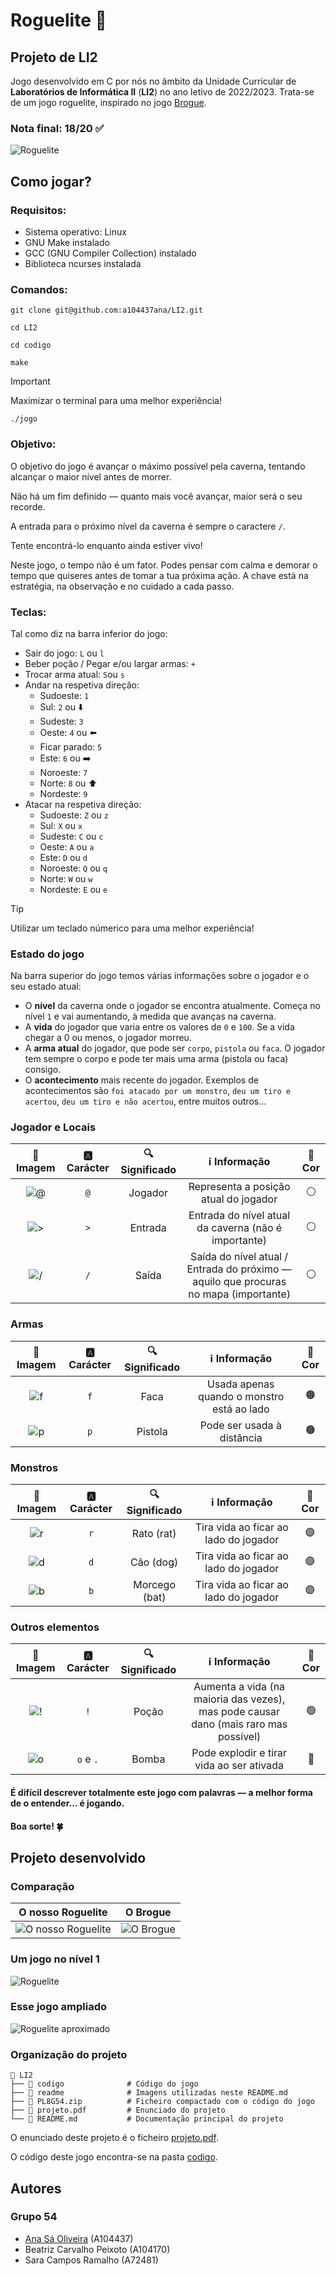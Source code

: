 # Roguelite 👾
## Projeto de LI2

Jogo desenvolvido em C por nós no âmbito da Unidade Curricular de **Laboratórios de Informática II** (**LI2**) no ano letivo de 2022/2023. Trata-se de um jogo roguelite, inspirado no jogo [Brogue](http://brogue.roguelikelike.com/).

### Nota final: 18/20 ✅

![Roguelite](readme/0.png)

## Como jogar?
### Requisitos:
- Sistema operativo: Linux
- GNU Make instalado
- GCC (GNU Compiler Collection) instalado
- Biblioteca ncurses instalada
### Comandos:
```
git clone git@github.com:a104437ana/LI2.git
```
```
cd LI2
```
```
cd codigo
```
```
make
```

> [!IMPORTANT]
> Maximizar o terminal para uma melhor experiência!


```
./jogo
```

### Objetivo:
O objetivo do jogo é avançar o máximo possível pela caverna, tentando alcançar o maior nível antes de morrer.

Não há um fim definido — quanto mais você avançar, maior será o seu recorde.

A entrada para o próximo nível da caverna é sempre o caractere `/`.

Tente encontrá-lo enquanto ainda estiver vivo!

Neste jogo, o tempo não é um fator. Podes pensar com calma e demorar o tempo que quiseres antes de tomar a tua próxima ação. A chave está na estratégia, na observação e no cuidado a cada passo.

### Teclas:
Tal como diz na barra inferior do jogo:
- Sair do jogo: `L` ou `l`
- Beber poção / Pegar e/ou largar armas: `+`
- Trocar arma atual: `S`ou `s`
- Andar na respetiva direção:
    - Sudoeste: `1`
    - Sul: `2` ou ⬇️
    - Sudeste: `3`
    - Oeste: `4` ou ⬅️
    - Ficar parado: `5`
    - Este: `6` ou ➡️
    - Noroeste: `7`
    - Norte: `8` ou ⬆️
    - Nordeste: `9`
- Atacar na respetiva direção:
    - Sudoeste: `Z` ou `z`
    - Sul: `X` ou `x`
    - Sudeste: `C` ou `c`
    - Oeste: `A` ou `a`
    - Este: `D` ou `d`
    - Noroeste: `Q` ou `q`
    - Norte: `W` ou `w`
    - Nordeste: `E` ou `e`

> [!TIP]
> Utilizar um teclado númerico para uma melhor experiência!

### Estado do jogo

Na barra superior do jogo temos várias informações sobre o jogador e o seu estado atual:
- O **nível** da caverna onde o jogador se encontra atualmente. Começa no nível `1` e vai aumentando, à medida que avanças na caverna.
- A **vida** do jogador que varia entre os valores de `0` e `100`. Se a vida chegar a 0 ou menos, o jogador morreu.
- A **arma atual** do jogador, que pode ser `corpo`, `pistola` ou `faca`. O jogador tem sempre o corpo e pode ter mais uma arma (pistola ou faca) consigo.
- O **acontecimento** mais recente do jogador. Exemplos de acontecimentos são `foi atacado por um monstro`, `deu um tiro e acertou`, `deu um tiro e não acertou`, entre muitos outros...

### Jogador e Locais

| 📸 Imagem| 🅰️ Carácter | 🔍 Significado | ℹ️ Informação | 🎨 Cor |
|:---------:|:---------:|:---------:|:---------:|:---------:|
|![@](readme/4.png)| `@` | Jogador | Representa a posição atual do jogador | ⚪ |
|![>](readme/5.png)| `>` | Entrada | Entrada do nível atual da caverna (não é importante) | ⚪ |
|![/](readme/6.png)| `/` | Saída | Saída do nível atual / Entrada do próximo — aquilo que procuras no mapa (importante) | ⚪ |

### Armas

| 📸 Imagem| 🅰️ Carácter | 🔍 Significado | ℹ️ Informação | 🎨 Cor |
|:---------:|:---------:|:---------:|:---------:|:---------:|
|![f](readme/7.png)| `f` | Faca | Usada apenas quando o monstro está ao lado | 🟤 |
|![p](readme/8.png)| `p` | Pistola | Pode ser usada à distância | 🟤 |

### Monstros

| 📸 Imagem| 🅰️ Carácter | 🔍 Significado | ℹ️ Informação | 🎨 Cor |
|:---------:|:---------:|:---------:|:---------:|:---------:|
|![r](readme/9.png)| `r` | Rato (rat) | Tira vida ao ficar ao lado do jogador | 🟣 |
|![d](readme/10.png)| `d` | Cão (dog) | Tira vida ao ficar ao lado do jogador | 🟣 |
|![b](readme/11.png)| `b` | Morcego (bat) | Tira vida ao ficar ao lado do jogador | 🟣 |

### Outros elementos
| 📸 Imagem| 🅰️ Carácter | 🔍 Significado | ℹ️ Informação | 🎨 Cor |
|:---------:|:---------:|:---------:|:---------:|:---------:|
|![!](readme/12.png)| `!` | Poção | Aumenta a vida (na maioria das vezes), mas pode causar dano (mais raro mas possível) | 🟢 |
|![o](readme/13.png)| `o` e `.` | Bomba | Pode explodir e tirar vida ao ser ativada | 🔴 |

#### É difícil descrever totalmente este jogo com palavras — a melhor forma de o entender... é jogando.

#### Boa sorte! 🍀

## Projeto desenvolvido
### Comparação
| O nosso Roguelite                    | O Brogue                   |
|:-----------------------------:|:------------------------------:|
| ![O nosso Roguelite](readme/3.png)     | ![O Brogue](readme/0.jpg)     |

### Um jogo no nível 1
![Roguelite](readme/1.png)
### Esse jogo ampliado
![Roguelite aproximado](readme/2.png)
### Organização do projeto
```
📁 LI2
├── 📁 codigo              # Código do jogo
├── 📁 readme              # Imagens utilizadas neste README.md
├── 📄 PL8G54.zip          # Ficheiro compactado com o código do jogo
├── 📄 projeto.pdf         # Enunciado do projeto
└── 📄 README.md           # Documentação principal do projeto
```
O enunciado deste projeto é o ficheiro [projeto.pdf](projeto.pdf).

O código deste jogo encontra-se na pasta [codigo](codigo).
## Autores
### Grupo 54
- [Ana Sá Oliveira](https://github.com/a104437ana) (A104437)
- Beatriz Carvalho Peixoto (A104170)
- Sara Campos Ramalho (A72481)